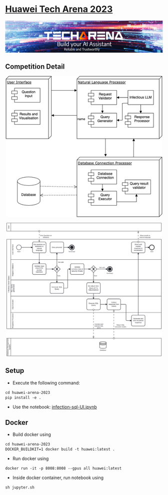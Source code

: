 # [Huawei Tech Arena 2023](https://huawei.agorize.com/en/challenges/irchack2023/)
<p align="center"> <img width="800" alt="screen" src="imgs/huawei/banner.png"> </p>

## Competition Detail

<p align="center"> <img width="500" alt="screen" src="imgs/Infectious.drawio.png"> </p>

<p align="center"> <img width="500" alt="screen" src="imgs/InfectiousBPMN.svg"> </p>



## Setup
- Execute the following command:
```
cd huawei-arena-2023
pip install -e .
```

- Use the notebook: [infection-sql-UI.ipynb](./notebooks/infection-sql-UI.ipynb)

## Docker
- Build docker using
```
cd huawei-arena-2023
DOCKER_BUILDKIT=1 docker build -t huawei:latest .
```

- Run docker using
```
docker run -it -p 8008:8008 --gpus all huawei:latest
```

- Inside docker container, run notebook using
```
sh jupyter.sh
```
